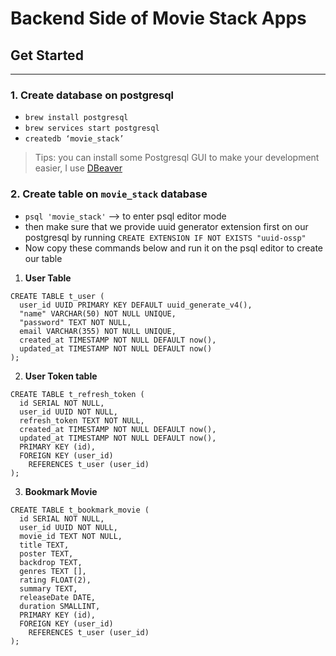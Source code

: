 # Backend Side of Movie Stack Apps

## **Get Started**

---

### 1. Create database on postgresql

- `brew install postgresql`
- `brew services start postgresql`
- `createdb ‘movie_stack’`

> Tips: you can install some Postgresql GUI to make your development easier, I use [DBeaver](https://dbeaver.io/download/)

### 2. Create table on `movie_stack` database

- `psql 'movie_stack'` --> to enter psql editor mode
- then make sure that we provide uuid generator extension first on our postgresql by running `CREATE EXTENSION IF NOT EXISTS "uuid-ossp"`
- Now copy these commands below and run it on the psql editor to create our table

1. **User Table**

``` postgresql
CREATE TABLE t_user (
  user_id UUID PRIMARY KEY DEFAULT uuid_generate_v4(),
  "name" VARCHAR(50) NOT NULL UNIQUE,
  "password" TEXT NOT NULL,
  email VARCHAR(355) NOT NULL UNIQUE,
  created_at TIMESTAMP NOT NULL DEFAULT now(),
  updated_at TIMESTAMP NOT NULL DEFAULT now()
);
```

2. **User Token table**

``` postgresql
CREATE TABLE t_refresh_token (
  id SERIAL NOT NULL,
  user_id UUID NOT NULL,
  refresh_token TEXT NOT NULL,
  created_at TIMESTAMP NOT NULL DEFAULT now(),
  updated_at TIMESTAMP NOT NULL DEFAULT now(),
  PRIMARY KEY (id),
  FOREIGN KEY (user_id)
    REFERENCES t_user (user_id)
);
```

3. **Bookmark Movie**

``` postgresql
CREATE TABLE t_bookmark_movie (
  id SERIAL NOT NULL,
  user_id UUID NOT NULL,
  movie_id TEXT NOT NULL,
  title TEXT,
  poster TEXT,
  backdrop TEXT,
  genres TEXT [],
  rating FLOAT(2),
  summary TEXT,
  releaseDate DATE,
  duration SMALLINT,
  PRIMARY KEY (id),
  FOREIGN KEY (user_id)
    REFERENCES t_user (user_id)
);
```
